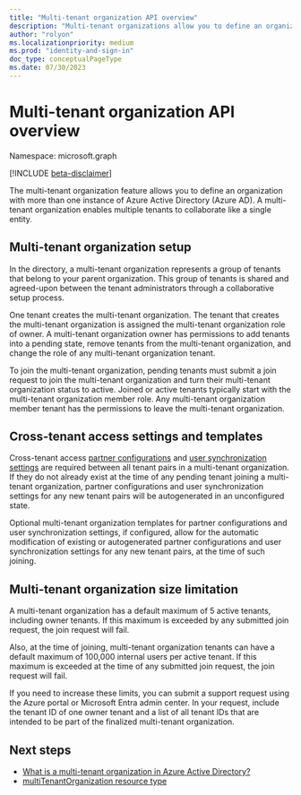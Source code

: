 ```yaml
---
title: "Multi-tenant organization API overview"
description: "Multi-tenant organizations allow you to define an organization with more than one instance of Azure Active Directory (Azure AD)."
author: "rolyon"
ms.localizationpriority: medium
ms.prod: "identity-and-sign-in"
doc_type: conceptualPageType
ms.date: 07/30/2023
---
```


# Multi-tenant organization API overview

Namespace: microsoft.graph

[!INCLUDE [beta-disclaimer](../../includes/beta-disclaimer.md)]

The multi-tenant organization feature allows you to define an organization with more than one instance of Azure Active Directory (Azure AD). A multi-tenant organization enables multiple tenants to collaborate like a single entity.

## Multi-tenant organization setup

In the directory, a multi-tenant organization represents a group of tenants that belong to your parent organization. This group of tenants is shared and agreed-upon between the tenant administrators through a collaborative setup process.

One tenant creates the multi-tenant organization. The tenant that creates the multi-tenant organization is assigned the multi-tenant organization role of owner. A multi-tenant organization owner has permissions to add tenants into a pending state, remove tenants from the multi-tenant organization, and change the role of any multi-tenant organization tenant.

To join the multi-tenant organization, pending tenants must submit a join request to join the multi-tenant organization and turn their multi-tenant organization status to active. Joined or active tenants typically start with the multi-tenant organization member role. Any multi-tenant organization member tenant has the permissions to leave the multi-tenant organization.

## Cross-tenant access settings and templates

Cross-tenant access [partner configurations](../resources/crosstenantaccesspolicyconfigurationpartner.md) and [user synchronization settings](../resources/crosstenantidentitysyncpolicypartner.md) are required between all tenant pairs in a multi-tenant organization. If they do not already exist at the time of any pending tenant joining a multi-tenant organization, partner configurations and user synchronization settings  for any new tenant pairs will be autogenerated in an unconfigured state.

Optional multi-tenant organization templates for partner configurations and user synchronization settings, if configured, allow for the automatic modification of existing or autogenerated partner configurations and user synchronization settings for any new tenant pairs, at the time of such joining.

## Multi-tenant organization size limitation

A multi-tenant organization has a default maximum of 5 active tenants, including owner tenants. If this maximum is exceeded by any submitted join request, the join request will fail.

Also, at the time of joining, multi-tenant organization tenants can have a default maximum of 100,000 internal users per active tenant. If this maximum is exceeded at the time of any submitted join request, the join request will fail.

If you need to increase these limits, you can submit a support request using the Azure portal or Microsoft Entra admin center. In your request, include the tenant ID of one owner tenant and a list of all tenant IDs that are intended to be part of the finalized multi-tenant organization.

## Next steps

+ [What is a multi-tenant organization in Azure Active Directory?](/azure/active-directory/multi-tenant-organizations/overview)
+ [multiTenantOrganization resource type](../resources/multitenantorganization.md)

